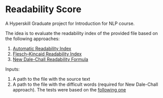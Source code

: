 # Readability Score

A Hyperskill Graduate project for Introduction for NLP course.

The idea is to evaluate the readability index of the provided file based on the following approaches:

1. [Automatic Readability Index](https://en.wikipedia.org/wiki/Automated_readability_index)
2. [Flesch–Kincaid Readability Index](https://en.wikipedia.org/wiki/Flesch%E2%80%93Kincaid_readability_tests)
3. [New Dale-Chall Readability Formula](https://readabilityformulas.com/learn-about-the-new-dale-chall-readability-formula/)

Inputs:

1. A path to the file with the source text
2. A path to the file with the difficult words (required for New Dale-Chall approach). The tests were based on the [following one](https://github.com/jnoodle/English-Vocabulary-Word-List/blob/master/Longman%20Communication%203000.txt)
